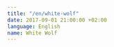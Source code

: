 ```yaml
---
title: "/en/white-wolf"
date: 2017-09-01 21:00:00 +02:00
language: English
name: White Wolf
---
```


